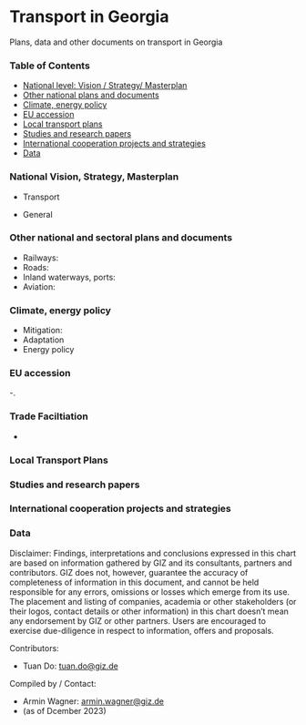 # Transport in Georgia
Plans, data and other documents on transport in Georgia

### Table of Contents

- [National level: Vision / Strategy/ Masterplan](#National-Vision-Strategy-Masterplan)
- [Other national plans and documents](#Other-national-plans-and-documents)
- [Climate, energy policy](#Climate-energy-policy)
- [EU accession](#EU-accession)
- [Local transport plans](#Local-Transport-Plans)
- [Studies and research papers](#Studies-and-research-papers)
- [International cooperation projects and strategies](#International-cooperation-projects)
- [Data](#data)

  
### National Vision, Strategy, Masterplan <a name="National-Vision-Strategy-Masterplan"></a>

- Transport
 
- General


### Other national and sectoral plans and documents <a name="Other-national-plans-and-documents"></a>

- Railways:
- Roads:
- Inland waterways, ports:
- Aviation:

### Climate, energy policy <a name="Climate-energy-policy"></a>
- Mitigation:
- Adaptation
- Energy policy
  

### EU accession <a name="EU-accession"></a>

-.

### Trade Faciltiation

- 

### Local Transport Plans <a name="Local-Transport-Plans"></a>



### Studies and research papers <a name="Studies-and-research-papers"></a>



### International cooperation projects and strategies <a name="International-cooperation-projects"></a>



### Data <a name="Data"></a>




Disclaimer: Findings, interpretations and conclusions expressed in this chart are based on information gathered by GIZ and its consultants, partners and contributors. GIZ does not, however, guarantee the accuracy of completeness of information in this document, and cannot be held responsible for any errors, omissions or losses which emerge from its use. The placement and listing of companies, academia or other stakeholders (or their logos, contact details or other information) in this chart doesn’t mean any endorsement by GIZ or other partners. Users are encouraged to exercise due-diligence in respect to information, offers and proposals.


Contributors:
- Tuan Do: tuan.do@giz.de


Compiled by / Contact:
- Armin Wagner: armin.wagner@giz.de
- (as of Dcember 2023)
